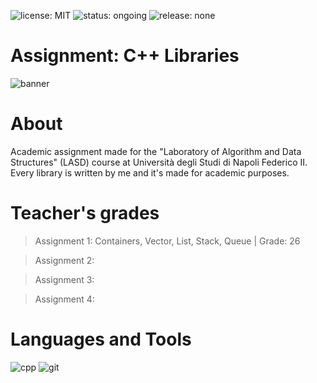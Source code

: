 ![license: MIT](https://badgen.net/badge/license/MIT/blue)
![status: ongoing](https://badgen.net/badge/status/ongoing/orange)
![release: none](https://badgen.net/badge/release/none/purple)
# Assignment: C++ Libraries
![banner](https://user-images.githubusercontent.com/43990877/229632544-9a562782-f293-43f4-83f6-a8a8da1bc80d.png)

# About
Academic assignment made for the "Laboratory of Algorithm and Data Structures" (LASD) course at Università degli Studi di Napoli Federico II. Every library is written by me and it's made for academic purposes.

# Teacher's grades
> Assignment 1: Containers, Vector, List, Stack, Queue | Grade: 26

> Assignment 2:

> Assignment 3:

> Assignment 4:

# Languages and Tools
![cpp](https://user-images.githubusercontent.com/43990877/221264171-0ed9c86f-7cb2-405a-b44e-508965305c0c.png)
![git](https://user-images.githubusercontent.com/43990877/221264181-efd66129-e574-441b-88ac-38f1916f7abc.png)
